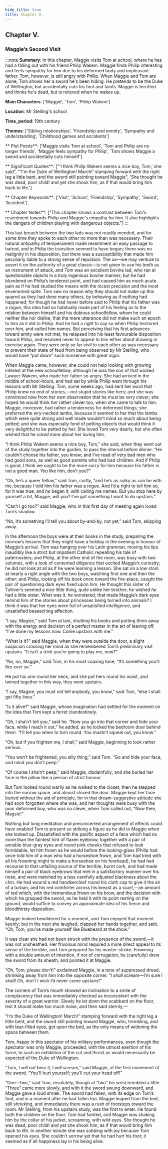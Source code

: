 ```yaml
---
hide_title: true
title: Chapter V.
---
```

## Chapter V.
### Maggie’s Second Visit 
:::note
**Summary**:
In this chapter, Maggie visits Tom at school, where he has had a falling out with his friend Philip Wakem. Maggie finds Philip interesting and feels sympathy for him due to his deformed body and unpleasant father. Tom, however, is still angry with Philip. When Maggie and Tom are alone, Tom shows her a sword he's been hiding. He pretends to be the Duke of Wellington, but accidentally cuts his foot and faints. Maggie is terrified and thinks he's dead, but is relieved when he wakes up.

**Main Characters**:
['Maggie', 'Tom', 'Philip Wakem']

**Location**:
Mr Stelling's school

**Time_period**:
19th century

**Themes**:
['Sibling relationships', 'Friendship and enmity', 'Sympathy and understanding', 'Childhood games and accidents']

** Plot Points**:
['Maggie visits Tom at school', 'Tom and Philip are no longer friends', 'Maggie feels sympathy for Philip', 'Tom shows Maggie a sword and accidentally cuts himself']

** Significant Quotes**:
["'I think Philip Wakem seems a nice boy, Tom,' she said", "'I'm the Duke of Wellington! March!' stamping forward with the right leg a little bent, and the sword still pointing toward Maggie", 'She thought he was dead, poor child! and yet she shook him, as if that would bring him back to life.']

** Chapter Keywords**:
['Visit', 'School', 'Friendship', 'Sympathy', 'Sword', 'Accident']

** Chapter Notes**:
["This chapter shows a contrast between Tom's resentment towards Philip and Maggie's empathy for him. It also highlights the dangers of children playing with dangerous objects."]
:::


  This last breach between the two lads was not readily mended, and for some time they spoke to each other no more than was necessary. Their natural antipathy of temperament made resentment an easy passage to hatred, and in Philip the transition seemed to have begun; there was no malignity in his disposition, but there was a susceptibility that made him peculiarly liable to a strong sense of repulsion. The ox—we may venture to assert it on the authority of a great classic—is not given to use his teeth as an instrument of attack, and Tom was an excellent bovine lad, who ran at questionable objects in a truly ingenious bovine manner; but he had blundered on Philip’s tenderest point, and had caused him as much acute pain as if he had studied the means with the nicest precision and the most envenomed spite. Tom saw no reason why they should not make up this quarrel as they had done many others, by behaving as if nothing had happened; for though he had never before said to Philip that his father was a rogue, this idea had so habitually made part of his feeling as to the relation between himself and his dubious schoolfellow, whom he could neither like nor dislike, that the mere utterance did not make such an epoch to him as it did to Philip. And he had a right to say so when Philip hectored over _him_, and called him names. But perceiving that his first advances toward amity were not met, he relapsed into his least favourable disposition toward Philip, and resolved never to appeal to him either about drawing or exercise again. They were only so far civil to each other as was necessary to prevent their state of feud from being observed by Mr Stelling, who would have “put down” such nonsense with great vigor. 

  When Maggie came, however, she could not help looking with growing interest at the new schoolfellow, although he was the son of that wicked Lawyer Wakem, who made her father so angry. She had arrived in the middle of school-hours, and had sat by while Philip went through his lessons with Mr Stelling. Tom, some weeks ago, had sent her word that Philip knew no end of stories,—not stupid stories like hers; and she was convinced now from her own observation that he must be very clever; she hoped he would think _her_ rather clever too, when she came to talk to him. Maggie, moreover, had rather a tenderness for deformed things; she preferred the wry-necked lambs, because it seemed to her that the lambs which were quite strong and well made wouldn’t mind so much about being petted; and she was especially fond of petting objects that would think it very delightful to be petted by her. She loved Tom very dearly, but she often wished that he _cared_ more about her loving him. 

  “I think Philip Wakem seems a nice boy, Tom,” she said, when they went out of the study together into the garden, to pass the interval before dinner. “He couldn’t choose his father, you know; and I’ve read of very bad men who had good sons, as well as good parents who had bad children. And if Philip is good, I think we ought to be the more sorry for him because his father is not a good man. _You_ like him, don’t you?” 

  “Oh, he’s a queer fellow,” said Tom, curtly, “and he’s as sulky as can be with me, because I told him his father was a rogue. And I’d a right to tell him so, for it was true; and _he_ began it, with calling me names. But you stop here by yourself a bit, Maggie, will you? I’ve got something I want to do upstairs.” 

  “Can’t I go too?” said Maggie, who in this first day of meeting again loved Tom’s shadow. 

  “No, it’s something I’ll tell you about by-and-by, not yet,” said Tom, skipping away. 

  In the afternoon the boys were at their books in the study, preparing the morrow’s lessons that they might have a holiday in the evening in honour of Maggie’s arrival. Tom was hanging over his Latin grammar, moving his lips inaudibly like a strict but impatient Catholic repeating his tale of paternosters; and Philip, at the other end of the room, was busy with two volumes, with a look of contented diligence that excited Maggie’s curiosity; he did not look at all as if he were learning a lesson. She sat on a low stool at nearly a right angle with the two boys, watching first one and then the other; and Philip, looking off his book once toward the fire-place, caught the pair of questioning dark eyes fixed upon him. He thought this sister of Tulliver’s seemed a nice little thing, quite unlike her brother; he wished _he_ had a little sister. What was it, he wondered, that made Maggie’s dark eyes remind him of the stories about princesses being turned into animals? I think it was that her eyes were full of unsatisfied intelligence, and unsatisfied beseeching affection. 

  “I say, Magsie,” said Tom at last, shutting his books and putting them away with the energy and decision of a perfect master in the art of leaving off, “I’ve done my lessons now. Come upstairs with me.” 

  “What is it?” said Maggie, when they were outside the door, a slight suspicion crossing her mind as she remembered Tom’s preliminary visit upstairs. “It isn’t a trick you’re going to play me, now?” 

  “No, no, Maggie,” said Tom, in his most coaxing tone; “It’s something you’ll like _ever so_.” 

  He put his arm round her neck, and she put hers round his waist, and twined together in this way, they went upstairs. 

  “I say, Magsie, you must not tell anybody, you know,” said Tom, “else I shall get fifty lines.” 

  “Is it alive?” said Maggie, whose imagination had settled for the moment on the idea that Tom kept a ferret clandestinely. 

  “Oh, I sha’n’t tell you,” said he. “Now you go into that corner and hide your face, while I reach it out,” he added, as he locked the bedroom door behind them. “I’ll tell you when to turn round. You mustn’t squeal out, you know.” 

  “Oh, but if you frighten me, I shall,” said Maggie, beginning to look rather serious. 

  “You won’t be frightened, you silly thing,” said Tom. “Go and hide your face, and mind you don’t peep.” 

  “Of course I sha’n’t peep,” said Maggie, disdainfully; and she buried her face in the pillow like a person of strict honour. 

  But Tom looked round warily as he walked to the closet; then he stepped into the narrow space, and almost closed the door. Maggie kept her face buried without the aid of principle, for in that dream-suggestive attitude she had soon forgotten where she was, and her thoughts were busy with the poor deformed boy, who was so clever, when Tom called out, “Now then, Magsie!” 

  Nothing but long meditation and preconcerted arrangement of effects could have enabled Tom to present so striking a figure as he did to Maggie when she looked up. Dissatisfied with the pacific aspect of a face which had no more than the faintest hint of flaxen eyebrow, together with a pair of amiable blue-gray eyes and round pink cheeks that refused to look formidable, let him frown as he would before the looking-glass (Philip had once told him of a man who had a horseshoe frown, and Tom had tried with all his frowning might to make a horseshoe on his forehead), he had had recourse to that unfailing source of the terrible, burnt cork, and had made himself a pair of black eyebrows that met in a satisfactory manner over his nose, and were matched by a less carefully adjusted blackness about the chin. He had wound a red handkerchief round his cloth cap to give it the air of a turban, and his red comforter across his breast as a scarf,—an amount of red which, with the tremendous frown on his brow, and the decision with which he grasped the sword, as he held it with its point resting on the ground, would suffice to convey an approximate idea of his fierce and bloodthirsty disposition. 

  Maggie looked bewildered for a moment, and Tom enjoyed that moment keenly; but in the next she laughed, clapped her hands together, and said, “Oh, Tom, you’ve made yourself like Bluebeard at the show.” 

  It was clear she had not been struck with the presence of the sword,—it was not unsheathed. Her frivolous mind required a more direct appeal to its sense of the terrible, and Tom prepared for his master-stroke. Frowning with a double amount of intention, if not of corrugation, he (carefully) drew the sword from its sheath, and pointed it at Maggie. 

  “Oh, Tom, please don’t!” exclaimed Maggie, in a tone of suppressed dread, shrinking away from him into the opposite corner. “I _shall_ scream—I’m sure I shall! Oh, don’t I wish I’d never come upstairs!” 

  The corners of Tom’s mouth showed an inclination to a smile of complacency that was immediately checked as inconsistent with the severity of a great warrior. Slowly he let down the scabbard on the floor, lest it should make too much noise, and then said sternly,— 

  “I’m the Duke of Wellington! March!” stamping forward with the right leg a little bent, and the sword still pointing toward Maggie, who, trembling, and with tear-filled eyes, got upon the bed, as the only means of widening the space between them. 

  Tom, happy in this spectator of his military performances, even though the spectator was only Maggie, proceeded, with the utmost exertion of his force, to such an exhibition of the cut and thrust as would necessarily be expected of the Duke of Wellington. 

  “Tom, I _will not_ bear it, I _will_ scream,” said Maggie, at the first movement of the sword. “You’ll hurt yourself; you’ll cut your head off!” 

  “One—two,” said Tom, resolutely, though at “two” his wrist trembled a little. “Three” came more slowly, and with it the sword swung downward, and Maggie gave a loud shriek. The sword had fallen, with its edge on Tom’s foot, and in a moment after he had fallen too. Maggie leaped from the bed, still shrieking, and immediately there was a rush of footsteps toward the room. Mr Stelling, from his upstairs study, was the first to enter. He found both the children on the floor. Tom had fainted, and Maggie was shaking him by the collar of his jacket, screaming, with wild eyes. She thought he was dead, poor child! and yet she shook him, as if that would bring him back to life. In another minute she was sobbing with joy because Tom opened his eyes. She couldn’t sorrow yet that he had hurt his foot; it seemed as if all happiness lay in his being alive. 

  